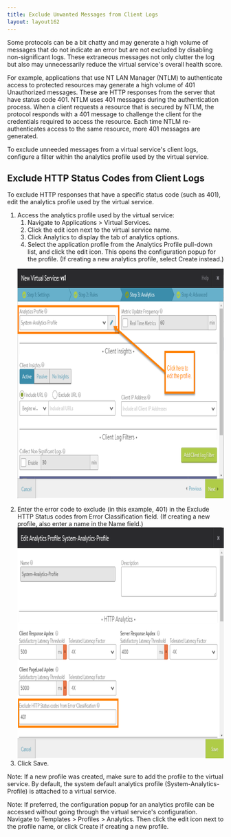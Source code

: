 ```yaml
---
title: Exclude Unwanted Messages from Client Logs
layout: layout162
---
```

Some protocols can be a bit chatty and may generate a high volume of messages that do not indicate an error but are not excluded by disabling non-significant logs. These extraneous messages not only clutter the log but also may unnecessarily reduce the virtual service's overall health score. 

For example, applications that use NT LAN Manager (NTLM) to authenticate access to protected resources may generate a high volume of 401 Unauthorized messages. These are HTTP responses from the server that have status code 401. NTLM uses 401 messages during the authentication process. When a client requests a resource that is secured by NTLM, the protocol responds with a 401 message to challenge the client for the credentials required to access the resource. Each time NTLM re-authenticates access to the same resource, more 401 messages are generated.

To exclude unneeded messages from a virtual service's client logs, configure a filter within the analytics profile used by the virtual service. 

## Exclude HTTP Status Codes from Client Logs

To exclude HTTP responses that have a specific status code (such as 401), edit the analytics profile used by the virtual service.
<ol> 
 <li>Access the analytics profile used by the virtual service: 
  <ol> 
   <li>Navigate to Applications &gt; Virtual Services.</li> 
   <li>Click the edit icon next to the virtual service name.</li> 
   <li>Click Analytics to display the tab of analytics options.</li> 
   <li>Select the application profile from the Analytics Profile pull-down list, and click the edit icon. This opens the configuration popup for the profile. (If creating a new analytics profile, select Create instead.)</li> 
  </ol> <p><a href="img/exclude-status-code-1.png"><img class="alignnone size-full wp-image-8795" src="img/exclude-status-code-1.png" alt="exclude-status-code" width="853" height="534"><br> </a></p></li> 
 <li>Enter the error code to exclude (in this example, 401) in the Exclude HTTP Status codes from Error Classification field. (If creating a new profile, also enter a name in the Name field.)<br> <a href="img/exclude-status-code2.png"><img class="alignnone size-full wp-image-8790" src="img/exclude-status-code2.png" alt="exclude-status-code2" width="849" height="537"><br> </a></li> 
 <li>Click Save.</li> 
</ol> 

Note: If a new profile was created, make sure to add the profile to the virtual service. By default, the system default analytics profile (System-Analytics-Profile) is attached to a virtual service.

Note: If preferred, the configuration popup for an analytics profile can be accessed without going through the virtual service's configuration. Navigate to Templates > Profiles > Analytics. Then click the edit icon next to the profile name, or click Create if creating a new profile.
